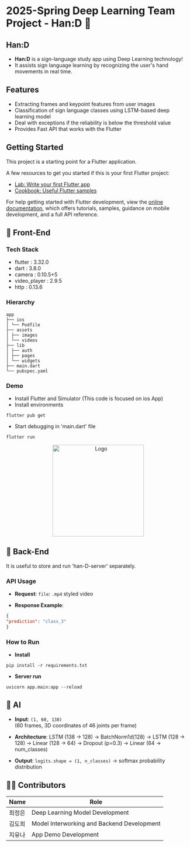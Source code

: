 # 2025-Spring Deep Learning Team Project - Han:D 👋

## Han:D
- **Han:D** is a sign-language study app using Deep Learning technology!
- It assists sign language learning by recognizing the user's hand movements in real time.

## Features
- Extracting frames and keypoint features from user images
- Classification of sign language classes using LSTM-based deep learning model
- Deal with exceptions if the reliability is below the threshold value
- Provides Fast API that works with the Flutter

## Getting Started

This project is a starting point for a Flutter application.

A few resources to get you started if this is your first Flutter project:

- [Lab: Write your first Flutter app](https://docs.flutter.dev/get-started/codelab)
- [Cookbook: Useful Flutter samples](https://docs.flutter.dev/cookbook)

For help getting started with Flutter development, view the
[online documentation](https://docs.flutter.dev/), which offers tutorials,
samples, guidance on mobile development, and a full API reference.

## 🍏 Front-End

### Tech Stack
- flutter : 3.32.0
- dart : 3.8.0
- camera : 0.10.5+5
- video_player : 2.9.5
- http : 0.13.6

### Hierarchy

```
app
├── ios
│ └── Podfile
├── assets
│ ├── images
│ └── videos
├── lib
│ ├── auth
│ ├── pages
│ └── widgets
├── main.dart
└── pubspec.yaml
```

### Demo
- Install Flutter and Simulator (This code is focused on ios App)
- Install environments
```
flutter pub get
```
- Start debugging in 'main.dart' file
```
flutter run
```

<div align="center">
  <img src="assets/videos/T04_video.gif" alt="Logo" width="250"/>
</div>

## 🚀 Back-End
It is useful to store and run 'han-D-server' separately.

### API Usage

- **Request**:
  `file`: `.mp4` styled video
  
- **Response Example**:
```json
{
"prediction": "class_3"
}
```

### How to Run

- **Install**
```
pip install -r requirements.txt
```

- **Server run**
```
uvicorn app.main:app --reload
```

## 🧠 AI

- **Input**: `(1, 60, 138)`  
(60 frames, 3D coordinates of 46 joints per frame)

- **Architecture**:
  LSTM (138 → 128)
→ BatchNorm1d(128)
→ LSTM (128 → 128)
→ Linear (128 → 64)
→ Dropout (p=0.3)
→ Linear (64 → num_classes)

- **Output**: `logits.shape = (1, n_classes)` → softmax probability distribution

## 🧑‍💻 Contributors
| Name  | Role               |
| --- | ----------------- |
| 최정은 | Deep Learning Model Development |
| 김도희 | Model Interworking and Backend Development |
| 지유나 | App Demo Development |

